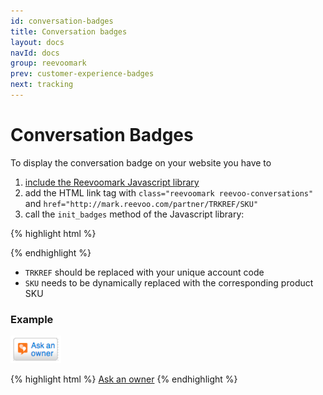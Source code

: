 ```yaml
---
id: conversation-badges
title: Conversation badges
layout: docs
navId: docs
group: reevoomark
prev: customer-experience-badges
next: tracking
---
```


# Conversation Badges

To display the conversation badge on your website you have to

1. [include the Reevoomark Javascript library](../javascript-library)
2. add the HTML link tag with `class="reevoomark reevoo-conversations"` and `href="http://mark.reevoo.com/partner/TRKREF/SKU"`
3. call the `init_badges` method of the Javascript library:

{% highlight html %}
<script type="text/javascript">
  afterReevooMarkLoaded = [function() {
    ReevooApi.load('TRKREF', function(retailer) {
      retailer.init_badges();
    });
  }];
</script>
{% endhighlight %}

* `TRKREF` should be replaced with your unique account code
* `SKU` needs to be dynamically replaced with the corresponding product SKU

### Example

![Conversation badge](/assets/conversation-badge.png)

{% highlight html %}
<a class="reevoomark reevoo-conversations" href="http://mark.reevoo.com/partner/TRKREF/SKU">Ask an owner</a>
{% endhighlight %}
